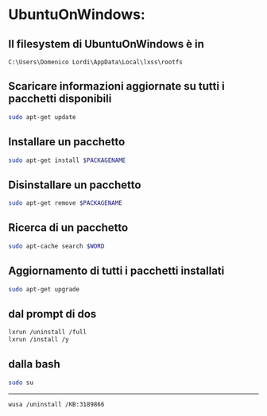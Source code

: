 # UbuntuOnWindows:

## Il filesystem di UbuntuOnWindows è in
`C:\Users\Domenico Lordi\AppData\Local\lxss\rootfs`

## Scaricare informazioni aggiornate su tutti i pacchetti disponibili
```sh
sudo apt-get update
```

## Installare un pacchetto
```sh
sudo apt-get install $PACKAGENAME
```

## Disinstallare un pacchetto
```sh
sudo apt-get remove $PACKAGENAME
```

## Ricerca di un pacchetto
```sh
sudo apt-cache search $WORD
```

## Aggiornamento di tutti i pacchetti installati
```sh
sudo apt-get upgrade
```

## dal prompt di dos
```sh
lxrun /uninstall /full
lxrun /install /y
```

## dalla bash
```sh
sudo su
```

---

`wusa /uninstall /KB:3189866`

